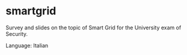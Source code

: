 # smartgrid
Survey and slides on the topic of Smart Grid for the University exam of Security.

Language: Italian

